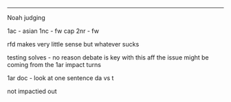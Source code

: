 
----
Noah judging

1ac - asian
1nc - fw cap 
2nr - fw

rfd makes very little sense
but whatever sucks

testing solves - no reason debate is key with this aff
the issue might be coming from the 1ar impact turns 

1ar doc - look at one sentence da vs t 

not impactied out 